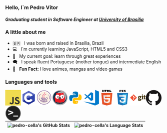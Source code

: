 ### Hello, I`m Pedro Vítor

#### *Graduating student in Software Engineer at [University of Brasília](https://en.wikipedia.org/wiki/University_of_Bras%C3%ADlia)*
### A little about me
- 🇧🇷 &nbsp; I was born and raised in Brasília, Brazil
- 💻 &nbsp; I`m currently learning JavaScript, HTML5 and CSS3
- 🌟 &nbsp; My current goal: learn through great experiences
- 🗨 &nbsp; I speak fluent Portuguese (mother tongue) and intermediate English
- 🎈 &nbsp; **Fun Fact:** I love animes, mangas and video games

### Languages and tools

<img align="left" alt="JavaScript" width="50px" src="https://raw.githubusercontent.com/github/explore/80688e429a7d4ef2fca1e82350fe8e3517d3494d/topics/javascript/javascript.png" />
<img align="left" alt="C" width="50px" src="./images/c.png"/>
<img align="left" alt="Java" width="50px" src="./images/java.png"/>
<img align="left" alt="SWIProlog" width="50px" src="./images/prolog.png"/>
<img align="left" alt="Python" width="50px" src="./images/python.png"/>
<img align="left" alt="Visual Studio Code" width="50px" src="https://raw.githubusercontent.com/github/explore/80688e429a7d4ef2fca1e82350fe8e3517d3494d/topics/visual-studio-code/visual-studio-code.png" />
<img align="left" alt="HTML5" width="50x" src="https://raw.githubusercontent.com/github/explore/80688e429a7d4ef2fca1e82350fe8e3517d3494d/topics/html/html.png" />
<img align="left" alt="CSS3" width="50px" src="https://raw.githubusercontent.com/github/explore/80688e429a7d4ef2fca1e82350fe8e3517d3494d/topics/css/css.png" />
<img align="left" alt="Git" width="50px" src="https://raw.githubusercontent.com/github/explore/80688e429a7d4ef2fca1e82350fe8e3517d3494d/topics/git/git.png" />
<img align="left" alt="GitHub" width="50px" src="https://raw.githubusercontent.com/github/explore/78df643247d429f6cc873026c0622819ad797942/topics/github/github.png" />
<img align="left" alt="Terminal" width="50px" src="https://raw.githubusercontent.com/github/explore/80688e429a7d4ef2fca1e82350fe8e3517d3494d/topics/terminal/terminal.png" />

|<img align="left" alt="pedro-cella's GitHub Stats" src="https://github-readme-stats.codestackr.vercel.app/api?username=pedro-cella&show_icons=true&hide_border=true&layout=compact" />|<img align="left" alt="pedro-cella's Language Stats" src="https://github-readme-stats.vercel.app/api/top-langs/?username=pedro-cella&l&layout=compact&hide_border=true" />|
|:--:|:--:|



